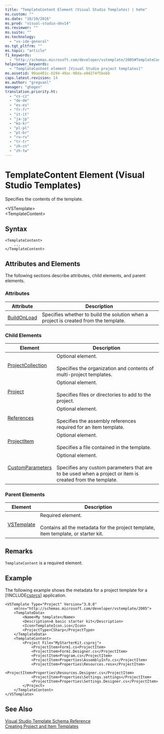 ```yaml
---
title: "TemplateContent Element (Visual Studio Templates) | hehe"
ms.custom: ""
ms.date: "10/19/2016"
ms.prod: "visual-studio-dev14"
ms.reviewer: ""
ms.suite: ""
ms.technology: 
  - "vs-ide-general"
ms.tgt_pltfrm: ""
ms.topic: "article"
f1_keywords: 
  - "http://schemas.microsoft.com/developer/vstemplate/2005#TemplateContent"
helpviewer_keywords: 
  - "TemplateContent element [Visual Studio project templates]"
ms.assetid: 90ae401c-b294-49ac-98da-e0d274f5bebb
caps.latest.revision: 14
ms.author: "gregvanl"
manager: "ghogen"
translation.priority.ht: 
  - "cs-cz"
  - "de-de"
  - "es-es"
  - "fr-fr"
  - "it-it"
  - "ja-jp"
  - "ko-kr"
  - "pl-pl"
  - "pt-br"
  - "ru-ru"
  - "tr-tr"
  - "zh-cn"
  - "zh-tw"
---
```

# TemplateContent Element (Visual Studio Templates)
Specifies the contents of the template.  
  
 \<VSTemplate>  
 \<TemplateContent>  
  
## Syntax  
  
```  
<TemplateContent>  
    ...  
</TemplateContent>  
```  
  
## Attributes and Elements  
 The following sections describe attributes, child elements, and parent elements.  
  
### Attributes  
  
|Attribute|Description|  
|---------------|-----------------|  
|[BuildOnLoad](../extensibility/buildprojectonload--visual-studio-templates-.md)|Specifies whether to build the solution when a project is created from the template.|  
  
### Child Elements  
  
|Element|Description|  
|-------------|-----------------|  
|[ProjectCollection](../extensibility/projectcollection-element--visual-studio-templates-.md)|Optional element.<br /><br /> Specifies the organization and contents of multi-project templates.|  
|[Project](../extensibility/project-element--visual-studio-templates-.md)|Optional element.<br /><br /> Specifies files or directories to add to the project.|  
|[References](../extensibility/references-element--visual-studio-templates-.md)|Optional element.<br /><br /> Specifies the assembly references required for an item template.|  
|[ProjectItem](../extensibility/projectitem-element--visual-studio-item-templates-.md)|Optional element.<br /><br /> Specifies a file contained in the template.|  
|[CustomParameters](../extensibility/customparameters-element--visual-studio-templates-.md)|Optional element.<br /><br /> Specifies any custom parameters that are to be used when a project or item  is created from the template.|  
  
### Parent Elements  
  
|Element|Description|  
|-------------|-----------------|  
|[VSTemplate](../extensibility/vstemplate-element--visual-studio-templates-.md)|Required element.<br /><br /> Contains all the metadata for the project template, item template, or starter kit.|  
  
## Remarks  
 `TemplateContent` is a required element.  
  
## Example  
 The following example shows the metadata for a project template for a [!INCLUDE[csprcs](../data-tools/includes/csprcs_md.md)] application.  
  
```  
<VSTemplate Type="Project" Version="3.0.0"  
    xmlns="http://schemas.microsoft.com/developer/vstemplate/2005">  
    <TemplateData>  
        <Name>My template</Name>  
        <Description>A basic starter kit</Description>  
        <Icon>TemplateIcon.ico</Icon>  
        <ProjectType>CSharp</ProjectType>  
    </TemplateData>  
    <TemplateContent>  
        <Project File="MyStarterKit.csproj">  
            <ProjectItem>Form1.cs<ProjectItem>  
            <ProjectItem>Form1.Designer.cs</ProjectItem>  
            <ProjectItem>Program.cs</ProjectItem>  
            <ProjectItem>Properties\AssemblyInfo.cs</ProjectItem>  
            <ProjectItem>Properties\Resources.resx</ProjectItem>  
            <ProjectItem>Properties\Resources.Designer.cs</ProjectItem>  
            <ProjectItem>Properties\Settings.settings</ProjectItem>  
            <ProjectItem>Properties\Settings.Designer.cs</ProjectItem>  
        </Project>  
    </TemplateContent>  
</VSTemplate>  
```  
  
## See Also  
 [Visual Studio Template Schema Reference](../extensibility/visual-studio-template-schema-reference.md)   
 [Creating Project and Item Templates](../ide/creating-project-and-item-templates.md)